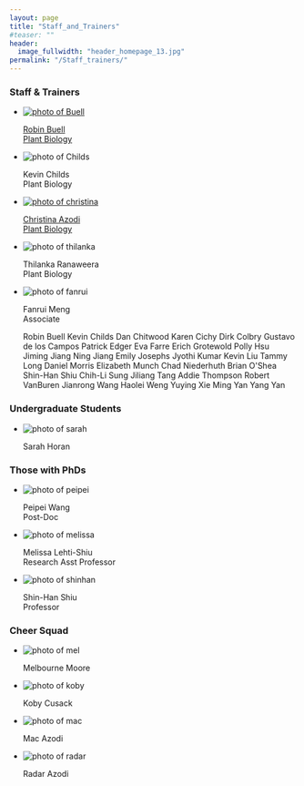 ```yaml
---
layout: page
title: "Staff_and_Trainers"
#teaser: ""
header:
  image_fullwidth: "header_homepage_13.jpg"
permalink: "/Staff_trainers/"
---
```


<head>
  <base href="https://nrt-impacts.github.io/images/people/">
</head>

<H3>Staff & Trainers</H3>
<ul class="small-block-grid-2 medium-block-grid-3 large-block-grid-4">
  <li><a href="https://plantbiology.natsci.msu.edu/">
    <img src="Buell.jpg" alt='photo of Buell'><p>Robin Buell<br>Plant Biology</p></a></li>
  <li><img src="Childs.jpg" alt='photo of Childs'><p>Kevin Childs<br>Plant Biology</p></li>
  <li><a href="https://plantbiology.natsci.msu.edu/">
    <img src="christina.jpg" alt='photo of christina'><p>Christina Azodi<br>Plant Biology</p></a></li>
  <li><img src="thilanka.jpg" alt='photo of thilanka'><p>Thilanka Ranaweera<br>Plant Biology</p></li>  
  <li><img src="fanrui.jpg" alt='photo of fanrui'><p>Fanrui Meng<br>Associate</p></li>
  
Robin Buell
Kevin Childs
Dan Chitwood
Karen Cichy
Dirk Colbry
Gustavo de los Campos
Patrick Edger
Eva Farre
Erich Grotewold
Polly Hsu
Jiming Jiang
Ning Jiang
Emily Josephs
Jyothi Kumar
Kevin Liu
Tammy Long
Daniel Morris
Elizabeth Munch
Chad Niederhuth
Brian O'Shea
Shin-Han Shiu
Chih-Li Sung
Jiliang Tang
Addie Thompson
Robert VanBuren
Jianrong Wang
Haolei Weng
Yuying Xie
Ming Yan
Yang Yan
  
  
  
</ul>

<H3>Undergraduate Students</H3> 
<ul class="small-block-grid-2 medium-block-grid-3 large-block-grid-4">
  <li><img src="sarah.png" alt='photo of sarah'><p>Sarah Horan</p></li>
</ul>

<H3>Those with PhDs</H3>
<html>
<body>
<ul class="small-block-grid-2 medium-block-grid-3 large-block-grid-4">
  <li><img src="peipei.jpg" alt='photo of peipei'><p>Peipei Wang<br>Post-Doc</p></li>
  <li><img src="melissa.jpg" alt='photo of melissa'><p>Melissa Lehti-Shiu<br>Research Asst Professor</p></li>
  <li><img src="shinhan.png" alt='photo of shinhan'><p>Shin-Han Shiu<br>Professor</p></li>
</ul>

<H3>Cheer Squad</H3>
<ul class="small-block-grid-2 medium-block-grid-3 large-block-grid-4">
  <li><img src="mel.jpg" alt='photo of mel'><p>Melbourne Moore</p></li>
  <li><img src="koby.jpg" alt='photo of koby'><p>Koby Cusack</p></li>
  <li><img src="mac.png" alt='photo of mac'><p>Mac Azodi</p></li>
  <li><img src="radar.jpg" alt='photo of radar'><p>Radar Azodi</p></li>
</ul>
</body>
</html>
